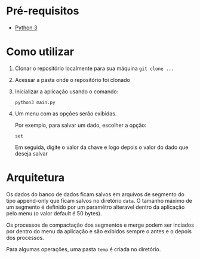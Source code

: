 # Pré-requisitos
- [Python 3](https://www.python.org/downloads/)

# Como utilizar
1) Clonar o repositório localmente para sua máquina ```git clone ...```
2) Acessar a pasta onde o repositório foi clonado
3) Inicializar a aplicação usando o comando:
    ```
    python3 main.py
    ```
4) Um menu com as opções serão exibidas. 
   
   Por exemplo, para salvar um dado, escolher a opção:
   ``` 
   set
   ```
   Em seguida, digite o valor da chave e logo depois o valor do dado que deseja salvar

# Arquitetura
Os dados do banco de dados ficam salvos em arquivos de segmento do tipo append-only que ficam salvos no diretório ```data```. O tamanho máximo de um segmento é definido por um paramêtro alteravel dentro da aplicação pelo menu (o valor default é 50 bytes).

Os processos de compactação dos segmentos e merge podem ser inciados por dentro do menu da aplicação e são exibidos sempre o antes e o depois dos processos.

Para algumas operações, uma pasta ```temp``` é criada no diretório.